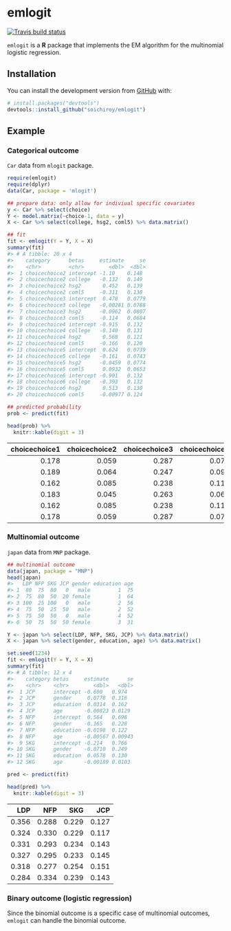 
<!-- README.md is generated from README.Rmd. Please edit that file -->
emlogit
=======

<!-- badges: start -->
[![Travis build status](https://travis-ci.org/sou412/emlogit.svg?branch=master)](https://travis-ci.org/sou412/emlogit) <!-- badges: end -->

`emlogit` is a **R** package that implements the EM algorithm for the multinomial logistic regression.

Installation
------------

You can install the development version from [GitHub](https://github.com/) with:

``` r
# install.packages("devtools")
devtools::install_github("soichiroy/emlogit")
```

Example
-------

### Categorical outcome

`Car` data from `mlogit` package.

``` r
require(emlogit)
require(dplyr)
data(Car, package = 'mlogit')

## prepare data: only allow for indiviual specific covariates
y <- Car %>% select(choice)
Y <- model.matrix(~choice-1, data = y)
X <- Car %>% select(college, hsg2, coml5) %>% data.matrix()
```

``` r
## fit
fit <- emlogit(Y = Y, X = X)
summary(fit)
#> # A tibble: 20 x 4
#>    category      betas     estimate     se
#>    <chr>         <chr>        <dbl>  <dbl>
#>  1 choicechoice2 intercept -1.10    0.148 
#>  2 choicechoice2 college   -0.132   0.149 
#>  3 choicechoice2 hsg2       0.452   0.139 
#>  4 choicechoice2 coml5     -0.311   0.138 
#>  5 choicechoice3 intercept  0.478   0.0779
#>  6 choicechoice3 college   -0.00281 0.0788
#>  7 choicechoice3 hsg2      -0.0962  0.0807
#>  8 choicechoice3 coml5     -0.114   0.0684
#>  9 choicechoice4 intercept -0.915   0.132 
#> 10 choicechoice4 college   -0.140   0.131 
#> 11 choicechoice4 hsg2       0.568   0.121 
#> 12 choicechoice4 coml5     -0.166   0.120 
#> 13 choicechoice5 intercept  0.624   0.0739
#> 14 choicechoice5 college   -0.161   0.0743
#> 15 choicechoice5 hsg2      -0.0459  0.0774
#> 16 choicechoice5 coml5      0.0932  0.0653
#> 17 choicechoice6 intercept -0.901   0.132 
#> 18 choicechoice6 college   -0.393   0.132 
#> 19 choicechoice6 hsg2       0.513   0.130 
#> 20 choicechoice6 coml5     -0.00977 0.124

## predicted probability
prob <- predict(fit)
```

``` r
head(prob) %>% 
  knitr::kable(digit = 3)
```

|  choicechoice1|  choicechoice2|  choicechoice3|  choicechoice4|  choicechoice5|  choicechoice6|
|--------------:|--------------:|--------------:|--------------:|--------------:|--------------:|
|          0.178|          0.059|          0.287|          0.071|          0.332|          0.072|
|          0.189|          0.064|          0.247|          0.099|          0.315|          0.086|
|          0.162|          0.085|          0.238|          0.115|          0.290|          0.110|
|          0.183|          0.045|          0.263|          0.062|          0.374|          0.073|
|          0.162|          0.085|          0.238|          0.115|          0.290|          0.110|
|          0.178|          0.059|          0.287|          0.071|          0.332|          0.072|

### Multinomial outcome

`japan` data from `MNP` package.

``` r
## multinomial outcome 
data(japan, package = "MNP")
head(japan)
#>   LDP NFP SKG JCP gender education age
#> 1  80  75  80   0   male         1  75
#> 2  75  80  50  20 female         1  64
#> 3 100  25 100   0   male         2  56
#> 4  75  50  25  50   male         2  52
#> 5  75  50  50   0   male         4  52
#> 6  50  75  50  50 female         3  31

Y <- japan %>% select(LDP, NFP, SKG, JCP) %>% data.matrix()
X <- japan %>% select(gender, education, age) %>% data.matrix()

set.seed(1234)
fit <- emlogit(Y = Y, X = X)
summary(fit)
#> # A tibble: 12 x 4
#>    category betas     estimate      se
#>    <chr>    <chr>        <dbl>   <dbl>
#>  1 JCP      intercept -0.600   0.974  
#>  2 JCP      gender     0.0778  0.316  
#>  3 JCP      education  0.0314  0.162  
#>  4 JCP      age       -0.00823 0.0129 
#>  5 NFP      intercept  0.564   0.698  
#>  6 NFP      gender    -0.165   0.228  
#>  7 NFP      education -0.0198  0.122  
#>  8 NFP      age       -0.00567 0.00943
#>  9 SKG      intercept -0.214   0.766  
#> 10 SKG      gender    -0.0710  0.249  
#> 11 SKG      education  0.0578  0.130  
#> 12 SKG      age       -0.00189 0.0103

pred <- predict(fit)
```

``` r
head(pred) %>% 
  knitr::kable(digit = 3)
```

|    LDP|    NFP|    SKG|    JCP|
|------:|------:|------:|------:|
|  0.356|  0.288|  0.229|  0.127|
|  0.324|  0.330|  0.229|  0.117|
|  0.331|  0.293|  0.234|  0.143|
|  0.327|  0.295|  0.233|  0.145|
|  0.318|  0.277|  0.254|  0.151|
|  0.284|  0.334|  0.239|  0.143|

### Binary outcome (logistic regression)

Since the binomial outcome is a specific case of multinomial outcomes, `emlogit` can handle the binomial outcome.
